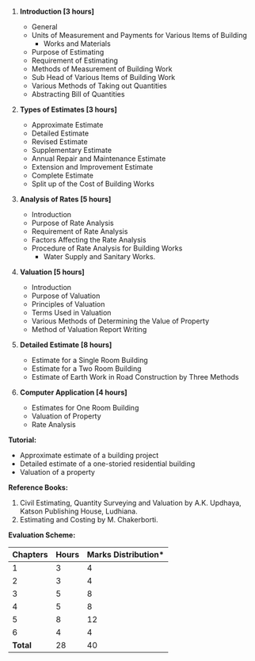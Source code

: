 1. **Introduction [3 hours]**
   - General
   - Units of Measurement and Payments for Various Items of Building 
     - Works and Materials
   - Purpose of Estimating
   - Requirement of Estimating
   - Methods of Measurement of Building Work
   - Sub Head of Various Items of Building Work
   - Various Methods of Taking out Quantities
   - Abstracting Bill of Quantities

2. **Types of Estimates [3 hours]**
   - Approximate Estimate
   - Detailed Estimate
   - Revised Estimate
   - Supplementary Estimate
   - Annual Repair and Maintenance Estimate
   - Extension and Improvement Estimate
   - Complete Estimate
   - Split up of the Cost of Building Works

3. **Analysis of Rates [5 hours]**
   - Introduction
   - Purpose of Rate Analysis
   - Requirement of Rate Analysis
   - Factors Affecting the Rate Analysis
   - Procedure of Rate Analysis for Building Works 
     - Water Supply and Sanitary Works.

4. **Valuation [5 hours]**
   - Introduction
   - Purpose of Valuation
   - Principles of Valuation
   - Terms Used in Valuation
   - Various Methods of Determining the Value of Property
   - Method of Valuation Report Writing

5. **Detailed Estimate [8 hours]**
   - Estimate for a Single Room Building
   - Estimate for a Two Room Building
   - Estimate of Earth Work in Road Construction by Three Methods

6. **Computer Application [4 hours]**
   - Estimates for One Room Building
   - Valuation of Property
   - Rate Analysis

**Tutorial:**

- Approximate estimate of a building project
- Detailed estimate of a one-storied residential building
- Valuation of a property

**Reference Books:**

1. Civil Estimating, Quantity Surveying and Valuation by A.K. Updhaya, Katson Publishing House, Ludhiana.
2. Estimating and Costing by M. Chakerborti.

**Evaluation Scheme:**

| Chapters  | Hours | Marks Distribution* |
| --------- | ----- | ------------------- |
| 1         | 3     | 4                   |
| 2         | 3     | 4                   |
| 3         | 5     | 8                   |
| 4         | 5     | 8                   |
| 5         | 8     | 12                  |
| 6         | 4     | 4                   |
| **Total** | 28    | 40                  |

